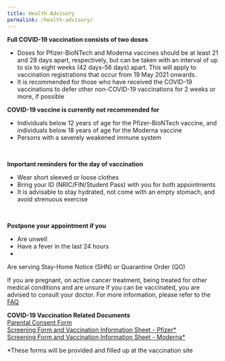 ```yaml
---
title: Health Advisory
permalink: /health-advisory/
---
```

**Full COVID-19 vaccination consists of two doses**

- Doses for Pfizer-BioNTech and Moderna vaccines should be at least 21 and 28 days apart, respectively, but can be taken with an interval of up to six to eight weeks (42 days-56 days) apart. This will apply to vaccination registrations that occur from 19 May 2021 onwards.
- It is recommended for those who have received the COVID-19 vaccinations to defer other non-COVID-19 vaccinations for 2 weeks or more, if possible
  <br/>

**COVID-19 vaccine is currently not recommended for**

- Individuals below 12 years of age for the Pfizer-BioNTech vaccine, and individuals below 18 years of age for the Moderna vaccine
- Persons with a severely weakened immune system
<br/>

**Important reminders for the day of vaccination**

- Wear short sleeved or loose clothes
- Bring your ID (NRIC/FIN/Student Pass) with you for both appointments
- It is advisable to stay hydrated, not come with an empty stomach, and avoid strenuous exercise
 <br/>

**Postpone your appointment if you**

- Are unwell
- Have a fever in the last 24 hours
- 
 Are serving Stay-Home Notice (SHN) or Quarantine Order (QO)


If you are pregnant, on active cancer treatment, being treated for other medical conditions and are unsure if you can be vaccinated, you are advised to consult your doctor. For more information, please refer to the [FAQ](/faq)
 <br/>
 
 **COVID-19 Vaccination Related Documents**<br>
 [Parental Consent Form](https://go.gov.sg/parcf) <br>
 [Screening Form and Vaccination Information Sheet - Pfizer*](https://go.gov.sg/visp)<br>
[Screening Form and Vaccination Information Sheet - Moderna*](https://go.gov.sg/vism)

 *These forms will be provided and filled up at the vaccination site<br>